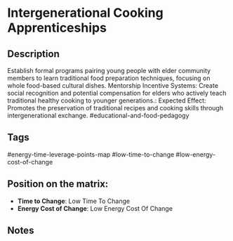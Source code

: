 # Intergenerational Cooking Apprenticeships

## Description
Establish formal programs pairing young people with elder community members to learn traditional food preparation techniques, focusing on whole food-based cultural dishes. Mentorship Incentive Systems: Create social recognition and potential compensation for elders who actively teach traditional healthy cooking to younger generations.: Expected Effect:   Promotes the preservation of traditional recipes and cooking skills through intergenerational exchange.   #educational-and-food-pedagogy

## Tags
#energy-time-leverage-points-map #low-time-to-change #low-energy-cost-of-change

## Position on the matrix:
- **Time to Change**: Low Time To Change
- **Energy Cost of Change**: Low Energy Cost Of Change

## Notes
<!-- Add your notes here -->
